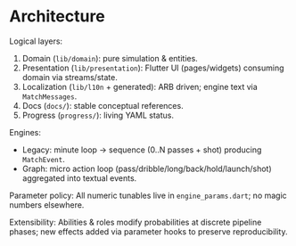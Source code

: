 # Architecture
Logical layers:
1. Domain (`lib/domain`): pure simulation & entities.
2. Presentation (`lib/presentation`): Flutter UI (pages/widgets) consuming domain via streams/state.
3. Localization (`lib/l10n` + generated): ARB driven; engine text via `MatchMessages`.
4. Docs (`docs/`): stable conceptual references.
5. Progress (`progress/`): living YAML status.

Engines:
- Legacy: minute loop → sequence (0..N passes + shot) producing `MatchEvent`.
- Graph: micro action loop (pass/dribble/long/back/hold/launch/shot) aggregated into textual events.

Parameter policy: All numeric tunables live in `engine_params.dart`; no magic numbers elsewhere.

Extensibility: Abilities & roles modify probabilities at discrete pipeline phases; new effects added via parameter hooks to preserve reproducibility.
